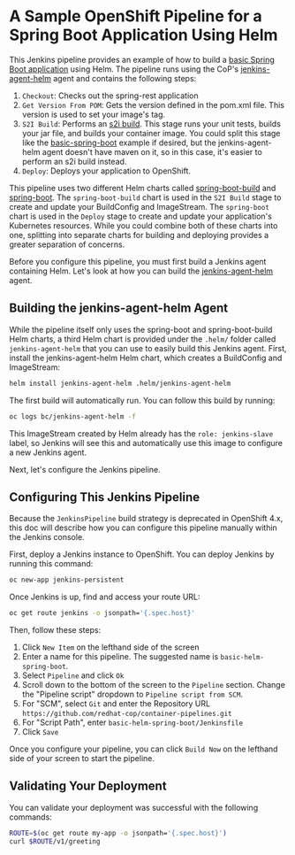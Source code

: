 # A Sample OpenShift Pipeline for a Spring Boot Application Using Helm

This Jenkins pipeline provides an example of how to build a [basic Spring Boot application](https://github.com/redhat-cop/spring-rest) using Helm. The pipeline runs using the CoP's [jenkins-agent-helm](https://github.com/redhat-cop/containers-quickstarts/tree/master/jenkins-agents/jenkins-agent-helm) agent and contains the following steps:

1. `Checkout`: Checks out the spring-rest application
1. `Get Version From POM`: Gets the version defined in the pom.xml file. This version is used to set your image's tag.
1. `S2I Build`: Performs an [s2i build](https://docs.openshift.com/container-platform/4.5/builds/understanding-image-builds.html#build-strategy-s2i_understanding-image-builds). This stage runs your unit tests, builds your jar file, and builds your container image. You could split this stage like the [basic-spring-boot](../basic-spring-boot) example if desired, but the jenkins-agent-helm agent doesn't have maven on it, so in this case, it's easier to perform an s2i build instead.
1. `Deploy`: Deploys your application to OpenShift.

This pipeline uses two different Helm charts called [spring-boot-build](./spring-boot-build) and [spring-boot](./spring-boot). The `spring-boot-build` chart is used in the `S2I Build` stage to create and update your BuildConfig and ImageStream. The `spring-boot` chart is used in the `Deploy` stage to create and update your application's Kubernetes resources. While you could combine both of these charts into one, splitting into separate charts for building and deploying provides a greater separation of concerns.

Before you configure this pipeline, you must first build a Jenkins agent containing Helm. Let's look at how you can build the [jenkins-agent-helm](https://github.com/redhat-cop/containers-quickstarts/tree/master/jenkins-agents/jenkins-agent-helm) agent.

## Building the jenkins-agent-helm Agent
While the pipeline itself only uses the spring-boot and spring-boot-build Helm charts, a third Helm chart is provided under the `.helm/` folder called `jenkins-agent-helm` that you can use to easily build this Jenkins agent. First, install the jenkins-agent-helm Helm chart, which creates a BuildConfig and ImageStream:

```bash
helm install jenkins-agent-helm .helm/jenkins-agent-helm
```

The first build will automatically run. You can follow this build by running:

```bash
oc logs bc/jenkins-agent-helm -f
```

This ImageStream created by Helm already has the `role: jenkins-slave` label, so Jenkins will see this and automatically use this image to configure a new Jenkins agent.

Next, let's configure the Jenkins pipeline.

## Configuring This Jenkins Pipeline

Because the `JenkinsPipeline` build strategy is deprecated in OpenShift 4.x, this doc will describe how you can configure this pipeline manually within the Jenkins console.

First, deploy a Jenkins instance to OpenShift. You can deploy Jenkins by running this command:

```bash
oc new-app jenkins-persistent
```

Once Jenkins is up, find and access your route URL:

```bash
oc get route jenkins -o jsonpath='{.spec.host}'
```

Then, follow these steps:

1. Click `New Item` on the lefthand side of the screen
1. Enter a name for this pipeline. The suggested name is `basic-helm-spring-boot`.
1. Select `Pipeline` and click `Ok`
1. Scroll down to the bottom of the screen to the `Pipeline` section. Change the "Pipeline script" dropdown to `Pipeline script from SCM`.
1. For "SCM", select `Git` and enter the Repository URL `https://github.com/redhat-cop/container-pipelines.git`
1. For "Script Path", enter `basic-helm-spring-boot/Jenkinsfile`
1. Click `Save`

Once you configure your pipeline, you can click `Build Now` on the lefthand side of your screen to start the pipeline.

## Validating Your Deployment
You can validate your deployment was successful with the following commands:

```bash
ROUTE=$(oc get route my-app -o jsonpath='{.spec.host}')
curl $ROUTE/v1/greeting
```
